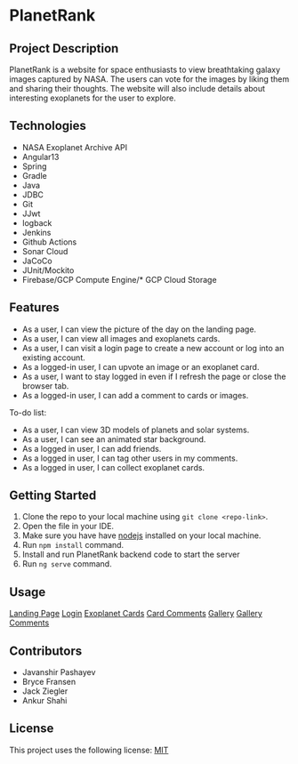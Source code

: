 # **PlanetRank**

## Project Description
PlanetRank is a website for space enthusiasts to view breathtaking galaxy images captured by NASA. The users can vote for the images by liking them and sharing their thoughts. The website will also include details about interesting exoplanets for the user to explore.

## Technologies
* NASA Exoplanet Archive API 
* Angular13
* Spring
* Gradle 
* Java
* JDBC
* Git
* JJwt
* logback
* Jenkins
* Github Actions
* Sonar Cloud
* JaCoCo
* JUnit/Mockito
* Firebase/GCP Compute Engine/* GCP Cloud Storage

## Features
* As a user, I can view the picture of the day on the landing page.
* As a user, I can view all images and exoplanets cards.
* As a user, I can visit a login page to create a new account or log into an existing account.
* As a logged-in user, I can upvote an image or an exoplanet card.
* As a user, I want to stay logged in even if I refresh the page or close the browser tab.
* As a logged-in user, I can add a comment to cards or images.

To-do list:
* As a user, I can view 3D models of planets and solar systems.
* As a user, I can see an animated star background.
* As a logged in user, I can add friends.
* As a logged in user, I can tag other users in my comments.
* As a logged in user, I can collect exoplanet cards.

## Getting Started
1. Clone the repo to your local machine using `git clone <repo-link>`.
2. Open the file in your IDE.
3. Make sure you have have [nodejs](https://nodejs.org/en/) installed on your local machine.
4. Run `npm install` command.
5. Install and run PlanetRank backend code to start the server 
6. Run `ng serve` command.

## Usage

[Landing Page](<img width="2021" alt="Screen Shot 2022-04-11 at 4 13 58 PM" src="https://user-images.githubusercontent.com/79622822/162825118-aaf10913-eb1b-4cf4-b1c0-45373e661b1f.png">)
[Login]()
[Exoplanet Cards]()
[Card Comments]()
[Gallery]()
[Gallery Comments]()

## Contributors
  - Javanshir Pashayev
  - Bryce Fransen
  - Jack Ziegler
  - Ankur Shahi

## License
This project uses the following license: [MIT](https://choosealicense.com/licenses/mit/)